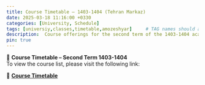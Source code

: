 ```yaml
---
title: Course Timetable – 1403-1404 (Tehran Markaz)
date: 2025-03-18 11:16:00 +0330
categories: [University, Schedule]
tags: [universiy,classes,timetable,amozeshyar]     # TAG names should always be lowercase
description:  Course offerings for the second term of the 1403-1404 academic year for the Computer Engineering group at Tehran Markaz University.
pin: true
---
```

📅 **Course Timetable – Second Term 1403-1404**  
To view the course list, please visit the following link:  

🔗 **[Course Timetable](https://abolfazlvahed1.github.io/Course-Timetable)**